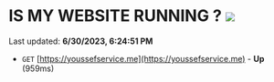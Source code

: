 # IS MY WEBSITE RUNNING ? [![](https://img.shields.io/static/v1?label=Sponsor&message=%E2%9D%A4&logo=GitHub&color=%23fe8e86)](https://github.com/sponsors/<username>)

Last updated: **6/30/2023, 6:24:51 PM**

- `GET` [https://youssefservice.me](https://youssefservice.me) - **Up** (959ms)

